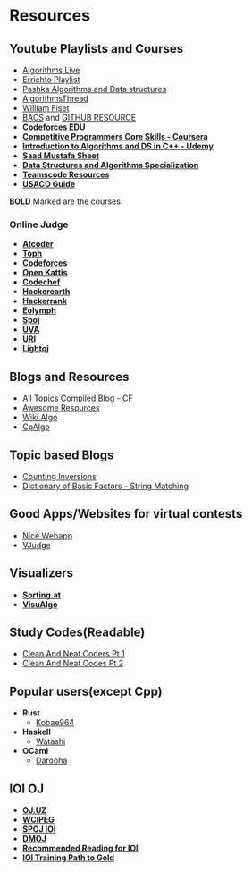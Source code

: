 # Resources
## Youtube Playlists and Courses
+ [Algorithms Live](https://www.youtube.com/c/AlgorithmsLive/videos)
+ [Errichto Playlist](https://www.youtube.com/c/Errichto/playlists)
+ [Pashka Algorithms and Data structures](https://www.youtube.com/watch?v=oWgLjhM-6XE&list=PLrS21S1jm43igE57Ye_edwds_iL7ZOAG4&ab_channel=PavelMavrinPavelMavrin)
+ [AlgorithmsThread](https://www.youtube.com/watch?v=cVBzMXYc4ss&list=PLZU0kmvryb_HZpDW2yfn-H-RxAu_ts6xq&ab_channel=SecondThreadSecondThread)
+ [William Fiset](https://www.youtube.com/c/WilliamFiset-videos/playlists)
+ [BACS](https://www.youtube.com/c/BangladeshAdvancedComputingSocietyBACS/playlists) and [GITHUB RESOURCE](https://baps-bgd.github.io/camp/)
+ **[Codeforces EDU](https://codeforces.com/edu/courses)**
+ **[Competitive Programmers Core Skills - Coursera](https://www.coursera.org/learn/competitive-programming-core-skills)**
+ **[Introduction to Algorithms and DS in C++ - Udemy](https://www.udemy.com/course/introduction-to-algorithms-and-data-structures-in-c/)**
+ **[Saad Mustafa Sheet](https://docs.google.com/spreadsheets/d/1iJZWP2nS_OB3kCTjq8L6TrJJ4o-5lhxDOyTaocSYc-k/edit#gid=123190759)**  
+ **[Data Structures and Algorithms Specialization](https://www.coursera.org/specializations/data-structures-algorithms)**
+ **[Teamscode Resources](https://www.teamscode.org/resources)**
+ **[USACO Guide](https://usaco.guide/)**

**BOLD** Marked are the courses.

### Online Judge
+ **[Atcoder](https://atcoder.jp/)**
+ **[Toph](https://toph.co/)** 
+ **[Codeforces](https://www.codeforces.com/)**  
+ **[Open Kattis](https://open.kattis.com/)**
+ **[Codechef](https://www.codechef.com/)**
+ **[Hackerearth](https://www.hackerearth.com/challenges/)**  
+ **[Hackerrank](https://www.hackerrank.com/)**  
+ **[Eolymph](https://www.e-olymp.com/en/)**
+ **[Spoj](https://www.spoj.com/)**  
+ **[UVA](https://onlinejudge.org/)**  
+ **[URI](https://www.urionlinejudge.com.br/judge/en/login)**   
+ **[Lightoj](https://lightoj.com/)**


## Blogs and Resources
+ [All Topics Compiled Blog - CF](https://codeforces.com/blog/entry/91363)
+ [Awesome Resources](https://codeforces.com/blog/entry/23054)
+ [Wiki.Algo](https://wiki.algo.is/)
+ [CpAlgo](https://cp-algorithms.com/)

## Topic based Blogs
+ [Counting Inversions](https://codeforces.com/blog/entry/92130)
+ [Dictionary of Basic Factors - String Matching](https://codeforces.com/blog/entry/92092)
## Good Apps/Websites for virtual contests
+ [Nice Webapp](https://contestmania.web.app/)
+ [VJudge](https://vjudge.net/)

## Visualizers
+ [**Sorting.at**](https://sorting.at/)
+ [**VisuAlgo**](https://visualgo.net/en)

## Study Codes(Readable)
+ [Clean And Neat Coders Pt 1](https://codeforces.com/blog/entry/56406)
+ [Clean And Neat Codes Pt 2](https://codeforces.com/blog/entry/77865)


## Popular users(except Cpp)
+ **Rust**
  + [Kobae964](https://codeforces.com/submissions/kobae964)
+ **Haskell**
  + [Watashi](https://codeforces.com/submissions/watashi)
+ **OCaml**
  + [Darooha](https://codeforces.com/profile/Darooha)

## IOI OJ
+ [**OJ.UZ**](https://oj.uz/problems/source/577)
+ [**WCIPEG**](https://wcipeg.com/main)
+ [**SPOJ IOI**](https://www.spoj.com/OI/problems/main/)
+ [**DMOJ**](https://dmoj.ca/problems/)
+ [**Recommended Reading for IOI**](https://ioinformatics.org/page/recommended-reading/11)
+ [**IOI Training Path to Gold**](https://www.commonlounge.com/discussion/c43e82881eb94fac9dca4140cf4b31d0)
